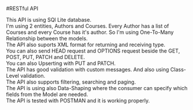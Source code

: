 #RESTful API

This API is using SQl Lite database.  
I'm using 2 entities, Authors and Courses. Every Author has a list of Courses and every Course has it's author. So I'm using One-To-Many Relationship between the models.  
The API also suports XML format for returning and receiving type.  
You can also send HEAD request and OPTIONS request beside the GET, POST, PUT, PATCH and DELETE.  
You can also Upserting with PUT and PATCH.  
The API has good validation with custom messages. And also using Class-Level validation.  
The API also supports filtering, searching and paging.  
The API is using also Data-Shaping where the consumer can specify which fields from the Model are needed.  
The API is tested with POSTMAN and it is working properly.  
